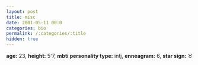 ```yaml
---
layout: post
title: misc
date: 2001-05-11 00:0
categories: bio
permalink: /:categories/:title
hidden: true
---
```


__age:__ 23, __height:__ 5'7, __mbti personality type:__ intj, __enneagram:__ 6, __star sign:__ ♉︎